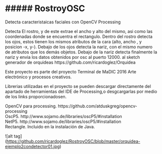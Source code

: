 <h1>##### RostroyOSC</h1>

<body>
<p>Detecta caracteristaicas faciales con OpenCV Processing </p>

<p>Detecta El rostro, y de este extrae el ancho y alto del mismo, asi como las coordenadas donde se encuentra el rectangulo.
Dentro del rostro detecta los ojos, estos tienen los mismos atributos de la cara (alto, ancho , y posicion -x, y-).
Debajo de los ojos detecta la nariz, con el mismo numero de atributos que los demás objetos.
Debajo de la nariz detecta finalmente la nariz y envia los datos obtenidos por osc al puerto 12000. al sketch generador de orquideas https://github.com/ricardoglez/Orquidea
</p>

<p>Este proyecto es parte del proyecto Terminal de MaDIC 2016 Arte electrónico y procesos creativos.</p>

<p>Librerias utilizadas en el proyecto se pueden descargar directamente del apartado de herramientas del IDE de Processing,o desgcargarlas por medio de los links proporcionadosen.</p>

<p>OpenCV para processing. https://github.com/atduskgreg/opencv-processing</br>
OscP5. http://www.sojamo.de/libraries/oscP5/#installation</br>
NetP5. http://www.sojamo.de/libraries/oscP5/#installation</br>
Rectangle. Incluido en la instalación de Java.</br>

![alt tag] (https://github.com/ricardoglez/RostroyOSC/blob/master/orquidea-ejemplo2condetector01.jpg)


</p>
</body>
